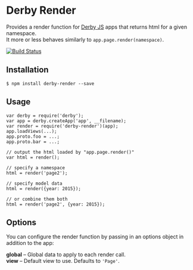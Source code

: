 Derby Render
============

Provides a render function for [Derby JS](http://derbyjs.com) apps that returns html for a given namespace.  
It more or less behaves similarly to `app.page.render(namespace)`.

[![Build Status](https://travis-ci.org/psirenny/derby-render.png?branch=master)](https://travis-ci.org/psirenny/derby-render)

Installation
------------

    $ npm install derby-render --save

Usage
-----

    var derby = require('derby');
    var app = derby.createApp('app', __filename);
    var render = require('derby-render')(app);
    app.loadViews(...);
    app.proto.foo = ...;
    app.proto.bar = ...;

    // output the html loaded by "app.page.render()"
    var html = render();

    // specify a namespace
    html = render('page2');

    // specify model data
    html = render({year: 2015});

    // or combine them both
    html = render('page2', {year: 2015});

Options
-------

You can configure the render function by passing in an options object in addition to the app:

**global** – Global data to apply to each render call.  
**view** – Default view to use. Defaults to `'Page'`.

